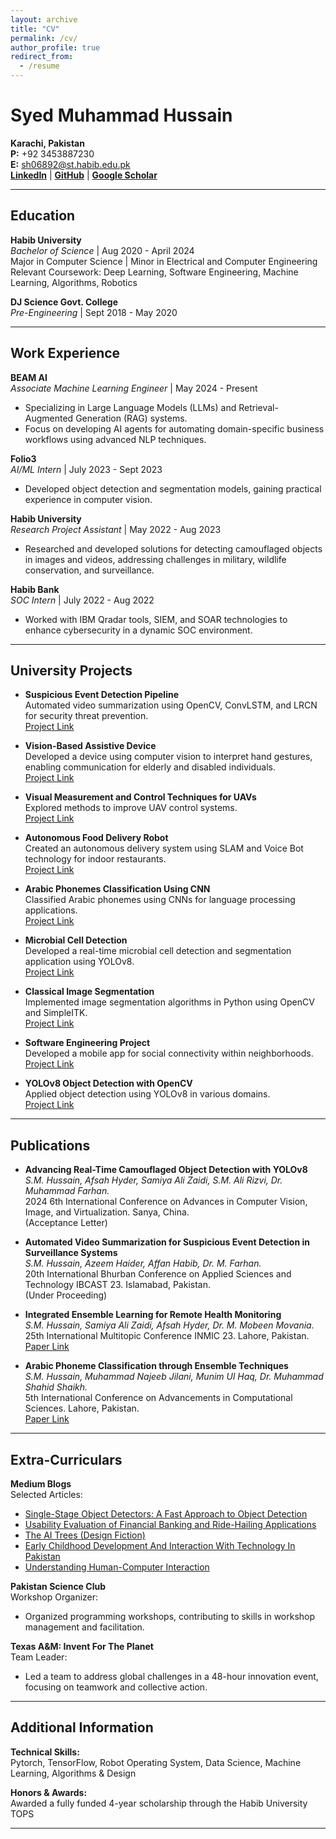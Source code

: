 ```yaml
---
layout: archive
title: "CV"
permalink: /cv/
author_profile: true
redirect_from:
  - /resume
---
```



# Syed Muhammad Hussain

**Karachi, Pakistan**  
**P:** +92 3453887230  
**E:** [sh06892@st.habib.edu.pk](mailto:sh06892@st.habib.edu.pk)  
**[LinkedIn](https://www.linkedin.com/in/syed-muhammad-hussain-00b2a7214/)** | **[GitHub](https://github.com/SYED-M-HUSSAIN)** | **[Google Scholar](https://scholar.google.com/citations?user=TqMFlMYAAAAJ&hl=en)**

---

## Education

**Habib University**  
*Bachelor of Science* | Aug 2020 - April 2024  
Major in Computer Science | Minor in Electrical and Computer Engineering  
Relevant Coursework: Deep Learning, Software Engineering, Machine Learning, Algorithms, Robotics

**DJ Science Govt. College**  
*Pre-Engineering* | Sept 2018 - May 2020

---

## Work Experience

**BEAM AI**  
*Associate Machine Learning Engineer* | May 2024 - Present  
- Specializing in Large Language Models (LLMs) and Retrieval-Augmented Generation (RAG) systems.
- Focus on developing AI agents for automating domain-specific business workflows using advanced NLP techniques.

**Folio3**  
*AI/ML Intern* | July 2023 - Sept 2023  
- Developed object detection and segmentation models, gaining practical experience in computer vision.

**Habib University**  
*Research Project Assistant* | May 2022 - Aug 2023  
- Researched and developed solutions for detecting camouflaged objects in images and videos, addressing challenges in military, wildlife conservation, and surveillance.

**Habib Bank**  
*SOC Intern* | July 2022 - Aug 2022  
- Worked with IBM Qradar tools, SIEM, and SOAR technologies to enhance cybersecurity in a dynamic SOC environment.

---

## University Projects

- **Suspicious Event Detection Pipeline**  
  Automated video summarization using OpenCV, ConvLSTM, and LRCN for security threat prevention.  
  [Project Link](https://github.com/SYED-M-HUSSAIN/Vision-Pipeline-Research-Project)

- **Vision-Based Assistive Device**  
  Developed a device using computer vision to interpret hand gestures, enabling communication for elderly and disabled individuals.  
  [Project Link](https://github.com/SYED-M-HUSSAIN/HCI-ASSISTANCE_DEVICE)

- **Visual Measurement and Control Techniques for UAVs**  
  Explored methods to improve UAV control systems.  
  [Project Link](https://github.com/SYED-M-HUSSAIN/Research_Report/blob/main/IEEE___ROBOTICS__.pdf)

- **Autonomous Food Delivery Robot**  
  Created an autonomous delivery system using SLAM and Voice Bot technology for indoor restaurants.  
  [Project Link](https://github.com/SYED-M-HUSSAIN/Robotics_Capstone)

- **Arabic Phonemes Classification Using CNN**  
  Classified Arabic phonemes using CNNs for language processing applications.  
  [Project Link](https://github.com/SYED-M-HUSSAIN/Deep-Learning-Models)

- **Microbial Cell Detection**  
  Developed a real-time microbial cell detection and segmentation application using YOLOv8.  
  [Project Link](https://github.com/SYED-M-HUSSAIN/Microbial-cell-segmentation)

- **Classical Image Segmentation**  
  Implemented image segmentation algorithms in Python using OpenCV and SimpleITK.  
  [Project Link](https://github.com/SYED-M-HUSSAIN/Classical-Image-Segmentation-On-Microorganisms)

- **Software Engineering Project**  
  Developed a mobile app for social connectivity within neighborhoods.  
  [Project Link](https://github.com/SYED-M-HUSSAIN/Software-Engineering-Project)

- **YOLOv8 Object Detection with OpenCV**  
  Applied object detection using YOLOv8 in various domains.  
  [Project Link](https://github.com/SYED-M-HUSSAIN/Camera_Inferencing_YOLOv8_Object_Detection)

---

## Publications

- **Advancing Real-Time Camouflaged Object Detection with YOLOv8**  
  *S.M. Hussain, Afsah Hyder, Samiya Ali Zaidi, S.M. Ali Rizvi, Dr. Muhammad Farhan.*  
  2024 6th International Conference on Advances in Computer Vision, Image, and Virtualization. Sanya, China.  
  (Acceptance Letter)

- **Automated Video Summarization for Suspicious Event Detection in Surveillance Systems**  
  *S.M. Hussain, Azeem Haider, Affan Habib, Dr. M. Farhan.*  
  20th International Bhurban Conference on Applied Sciences and Technology IBCAST 23. Islamabad, Pakistan.  
  (Under Proceeding)

- **Integrated Ensemble Learning for Remote Health Monitoring**  
  *S.M. Hussain, Samiya Ali Zaidi, Afsah Hyder, Dr. M. Mobeen Movania.*  
  25th International Multitopic Conference INMIC 23. Lahore, Pakistan.  
  [Paper Link](https://scholar.google.com/citations?view_op=view_citation&hl=en&user=TqMFlMYAAAAJ&citation_for_view=TqMFlMYAAAAJ:u-x6o8ySG0sC)

- **Arabic Phoneme Classification through Ensemble Techniques**  
  *S.M. Hussain, Muhammad Najeeb Jilani, Munim Ul Haq, Dr. Muhammad Shahid Shaikh.*  
  5th International Conference on Advancements in Computational Sciences. Lahore, Pakistan.  
  [Paper Link](https://scholar.google.com/citations?view_op=view_citation&hl=en&user=TqMFlMYAAAAJ&citation_for_view=TqMFlMYAAAAJ:u5HHmVD_uO8C)

---

## Extra-Curriculars

**Medium Blogs**  
Selected Articles:  
- [Single-Stage Object Detectors: A Fast Approach to Object Detection](https://medium.com/@syedmuhammadhussain)  
- [Usability Evaluation of Financial Banking and Ride-Hailing Applications](https://medium.com/@syedmuhammadhussain)  
- [The AI Trees (Design Fiction)](https://medium.com/@syedmuhammadhussain)  
- [Early Childhood Development And Interaction With Technology In Pakistan](https://medium.com/@syedmuhammadhussain)  
- [Understanding Human-Computer Interaction](https://medium.com/@syedmuhammadhussain)

**Pakistan Science Club**  
Workshop Organizer:  
- Organized programming workshops, contributing to skills in workshop management and facilitation.

**Texas A&M: Invent For The Planet**  
Team Leader:  
- Led a team to address global challenges in a 48-hour innovation event, focusing on teamwork and collective action.

---

## Additional Information

**Technical Skills:**  
Pytorch, TensorFlow, Robot Operating System, Data Science, Machine Learning, Algorithms & Design

**Honors & Awards:**  
Awarded a fully funded 4-year scholarship through the Habib University TOPS

---
